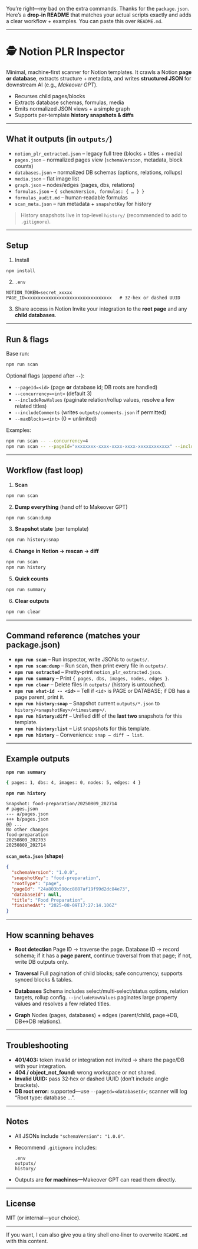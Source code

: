 You’re right—my bad on the extra commands. Thanks for the `package.json`. Here’s a **drop‑in README** that matches your actual scripts exactly and adds a clear workflow + examples. You can paste this over `README.md`.

---

# 🕵️ Notion PLR Inspector

Minimal, machine‑first scanner for Notion templates. It crawls a Notion **page or database**, extracts structure + metadata, and writes **structured JSON** for downstream AI (e.g., *Makeover GPT*).

* Recurses child pages/blocks
* Extracts database schemas, formulas, media
* Emits normalized JSON views + a simple graph
* Supports per‑template **history snapshots & diffs**

---

## What it outputs (in `outputs/`)

* `notion_plr_extracted.json` – legacy full tree (blocks + titles + media)
* `pages.json` – normalized pages view (`schemaVersion`, metadata, block counts)
* `databases.json` – normalized DB schemas (options, relations, rollups)
* `media.json` – flat image list
* `graph.json` – nodes/edges (pages, dbs, relations)
* `formulas.json` – `{ schemaVersion, formulas: { … } }`
* `formulas_audit.md` – human‑readable formulas
* `scan_meta.json` – run metadata + `snapshotKey` for history

> History snapshots live in top‑level `history/` (recommended to add to `.gitignore`).

---

## Setup

1. Install

```bash
npm install
```

2. `.env`

```env
NOTION_TOKEN=secret_xxxxx
PAGE_ID=xxxxxxxxxxxxxxxxxxxxxxxxxxxxxxxx   # 32‑hex or dashed UUID
```

3. Share access in Notion
   Invite your integration to the **root page** and any **child databases**.

---

## Run & flags

Base run:

```bash
npm run scan
```

Optional flags (append after `--`):

* `--pageId=<id>` (page **or** database id; DB roots are handled)
* `--concurrency=<int>` (default 3)
* `--includeRowValues` (paginate relation/rollup values, resolve a few related titles)
* `--includeComments` (writes `outputs/comments.json` if permitted)
* `--maxBlocks=<int>` (0 = unlimited)

Examples:

```bash
npm run scan -- --concurrency=4
npm run scan -- --pageId="xxxxxxxx-xxxx-xxxx-xxxx-xxxxxxxxxxxx" --includeRowValues
```

---

## Workflow (fast loop)

1. **Scan**

```bash
npm run scan
```

2. **Dump everything** (hand off to Makeover GPT)

```bash
npm run scan:dump
```

3. **Snapshot state** (per template)

```bash
npm run history:snap
```

4. **Change in Notion → rescan → diff**

```bash
npm run scan
npm run history
```

5. **Quick counts**

```bash
npm run summary
```

6. **Clear outputs**

```bash
npm run clear
```

---

## Command reference (matches your package.json)

* **`npm run scan`** – Run inspector, write JSONs to `outputs/`.
* **`npm run scan:dump`** – Run scan, then print every file in `outputs/`.
* **`npm run extracted`** – Pretty‑print `notion_plr_extracted.json`.
* **`npm run summary`** – Print `{ pages, dbs, images, nodes, edges }`.
* **`npm run clear`** – Delete files in `outputs/` (history is untouched).
* **`npm run what-id -- <id>`** – Tell if `<id>` is PAGE or DATABASE; if DB has a page parent, print it.
* **`npm run history:snap`** – Snapshot current `outputs/*.json` to `history/<snapshotKey>/<timestamp>/`.
* **`npm run history:diff`** – Unified diff of the **last two** snapshots for this template.
* **`npm run history:list`** – List snapshots for this template.
* **`npm run history`** – Convenience: `snap → diff → list`.

---

## Example outputs

**`npm run summary`**

```bash
{ pages: 1, dbs: 4, images: 0, nodes: 5, edges: 4 }
```

**`npm run history`**

```
Snapshot: food-preparation/20250809_202714
# pages.json
--- a/pages.json
+++ b/pages.json
@@ ...
No other changes
food-preparation
20250809_202703
20250809_202714
```

**`scan_meta.json` (shape)**

```json
{
  "schemaVersion": "1.0.0",
  "snapshotKey": "food-preparation",
  "rootType": "page",
  "pageId": "24a803b590cc8087af19f99d2dc84e73",
  "databaseId": null,
  "title": "Food Preparation",
  "finishedAt": "2025-08-09T17:27:14.106Z"
}
```

---

## How scanning behaves

* **Root detection**
  Page ID → traverse the page.
  Database ID → record schema; if it has a **page parent**, continue traversal from that page; if not, write DB outputs only.

* **Traversal**
  Full pagination of child blocks; safe concurrency; supports synced blocks & tables.

* **Databases**
  Schema includes select/multi‑select/status options, relation targets, rollup config.
  `--includeRowValues` paginates large property values and resolves a few related titles.

* **Graph**
  Nodes (pages, databases) + edges (parent/child, page→DB, DB↔DB relations).

---

## Troubleshooting

* **401/403:** token invalid or integration not invited → share the page/DB with your integration.
* **404 / object\_not\_found:** wrong workspace or not shared.
* **Invalid UUID:** pass 32‑hex or dashed UUID (don’t include angle brackets).
* **DB root error:** supported—use `--pageId=<databaseId>`; scanner will log “Root type: database …”.

---

## Notes

* All JSONs include `"schemaVersion": "1.0.0"`.
* Recommend `.gitignore` includes:

  ```
  .env
  outputs/
  history/
  ```
* Outputs are **for machines**—Makeover GPT can read them directly.

---

## License

MIT (or internal—your choice).

---

If you want, I can also give you a tiny shell one‑liner to overwrite `README.md` with this content.
